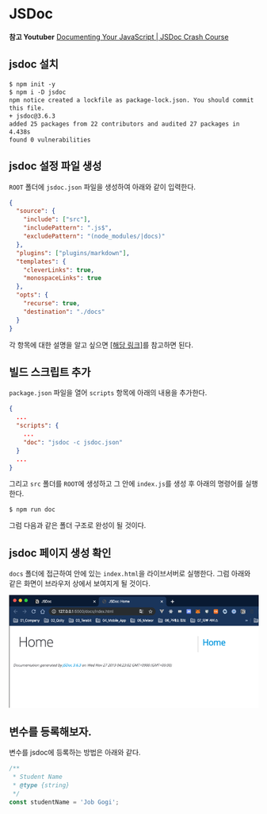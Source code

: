 # JSDoc

**참고 Youtuber**
[Documenting Your JavaScript | JSDoc Crash Course](https://youtu.be/YK-GurROGIg)

## jsdoc 설치
```shell
$ npm init -y
$ npm i -D jsdoc
npm notice created a lockfile as package-lock.json. You should commit this file.
+ jsdoc@3.6.3
added 25 packages from 22 contributors and audited 27 packages in 4.438s
found 0 vulnerabilities
```
## jsdoc 설정 파일 생성

`ROOT` 폴더에 `jsdoc.json` 파일을 생성하여 아래와 같이 입력한다.
```json
{
  "source": {
    "include": ["src"],
    "includePattern": ".js$",
    "excludePattern": "(node_modules/|docs)"
  },
  "plugins": ["plugins/markdown"],
  "templates": {
    "cleverLinks": true,
    "monospaceLinks": true
  },
  "opts": {
    "recurse": true,
    "destination": "./docs"
  }
}
```
각 항목에 대한 설명을 알고 싶으면 [[해당 링크]](https://jsdoc.app/about-configuring-jsdoc.html)를 참고하면 된다.

## 빌드 스크립트 추가

`package.json` 파일을 열어 `scripts` 항목에 아래의 내용을 추가한다.
```json
{
  ...
  "scripts": {
    ...
    "doc": "jsdoc -c jsdoc.json"
  }
  ...
}
```
그리고 `src` 폴더를 `ROOT`에 생성하고 그 안에 `index.js`를 생성 후 아래의 명령어를 실행한다.
```shell
$ npm run doc
```
그럼 다음과 같은 폴더 구조로 완성이 될 것이다.

## jsdoc 페이지 생성 확인

`docs` 폴더에 접근하여 안에 있는 `index.html`을 라이브서버로 실행한다. 그럼 아래와 같은 화면이 브라우저 상에서 보여지게 될 것이다.

![imgs/_2019-11-27__8.07.18.png](imgs/_2019-11-27__8.07.18.png)

## 변수를 등록해보자.
변수를 jsdoc에 등록하는 방법은 아래와 같다.
```javascript
/**
 * Student Name
 * @type {string}
 */
const studentName = 'Job Gogi';
```